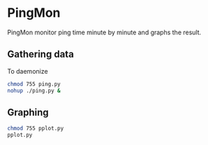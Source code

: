 # PingMon

PingMon monitor ping time minute by minute and graphs the result.

## Gathering data
To daemonize

```bash
chmod 755 ping.py
nohup ./ping.py &
```
## Graphing
```bash
chmod 755 pplot.py
pplot.py
```